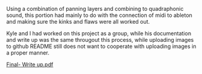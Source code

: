 Using a combination of panning layers and combining to quadraphonic sound, this portion had mainly to do with the connection of midi to ableton and making sure the kinks and flaws were all worked out.

Kyle and I had worked on this project as a group, while his documentation and write up was the same througout this process, while uploading images to github README still does not 
want to cooperate with uploading images in a proper manner. 

[Final- Write up.pdf](https://github.com/ryst4655/Sound_LAB/files/13666150/Final-.Write.up.pdf)
